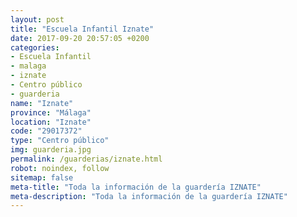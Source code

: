 ```yaml
---
layout: post
title: "Escuela Infantil Iznate"
date: 2017-09-20 20:57:05 +0200
categories:
- Escuela Infantil
- malaga
- iznate
- Centro público
- guarderia
name: "Iznate"
province: "Málaga"
location: "Iznate"
code: "29017372"
type: "Centro público"
img: guarderia.jpg
permalink: /guarderias/iznate.html
robot: noindex, follow
sitemap: false
meta-title: "Toda la información de la guardería IZNATE"
meta-description: "Toda la información de la guardería IZNATE"
---
```


